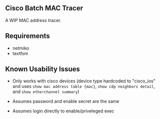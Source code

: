 ## Cisco Batch MAC Tracer

A WIP MAC address tracer.

## Requirements

* netmiko
* textfsm

## Known Usability Issues

* Only works with cisco devices (device type hardcoded to "cisco_ios" and uses `show mac address table {mac}`, `show cdp neighbors detail`, and `show etherchannel summary`)

* Assumes password and enable secret are the same

* Assumes login directly to enable/priveleged exec
